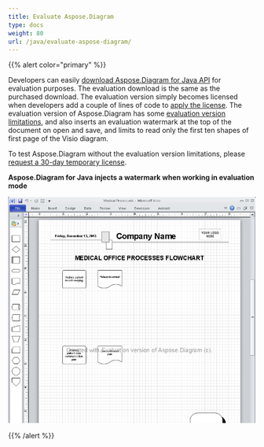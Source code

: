 ```yaml
---
title: Evaluate Aspose.Diagram
type: docs
weight: 80
url: /java/evaluate-aspose-diagram/
---
```


{{% alert color="primary" %}} 

Developers can easily [download Aspose.Diagram for Java API](https://downloads.aspose.com/diagram/java) for evaluation purposes. The evaluation download is the same as the purchased download. The evaluation version simply becomes licensed when developers add a couple of lines of code to [apply the license](/diagram/java/licensing/#applying-a-license). The evaluation version of Aspose.Diagram has some [evaluation version limitations](/diagram/java/licensing/#evaluation-version-limitations), and also inserts an evaluation watermark at the top of the document on open and save, and limits to read only the first ten shapes of first page of the Visio diagram.

To test Aspose.Diagram without the evaluation version limitations, please [request a 30-day temporary license](https://purchase.aspose.com/temporary-license).

**Aspose.Diagram for Java injects a watermark when working in evaluation mode** 

![todo:image_alt_text](evaluate-aspose-diagram_1.png)

{{% /alert %}}
